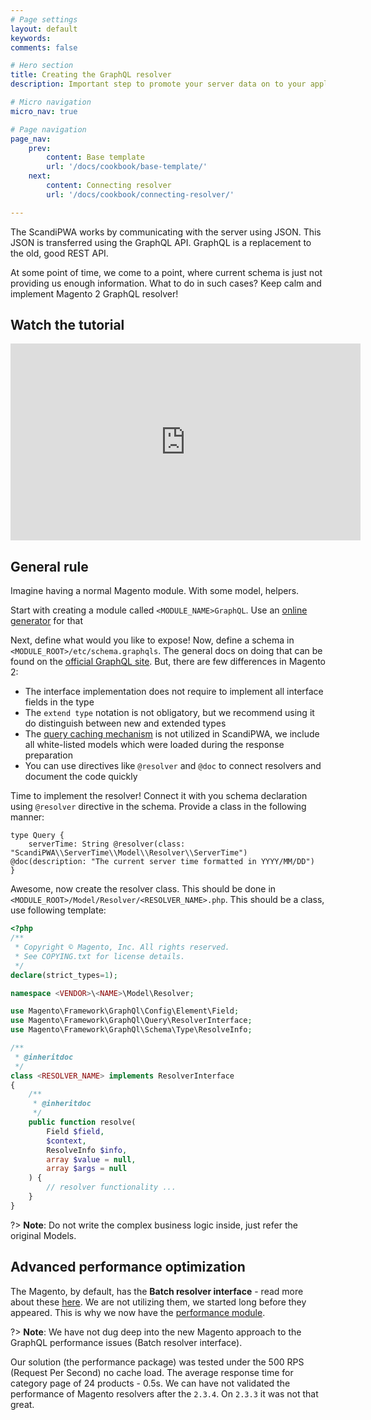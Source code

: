 ```yaml
---
# Page settings
layout: default
keywords:
comments: false

# Hero section
title: Creating the GraphQL resolver
description: Important step to promote your server data on to your application presentation layer.

# Micro navigation
micro_nav: true

# Page navigation
page_nav:
    prev:
        content: Base template
        url: '/docs/cookbook/base-template/'
    next:
        content: Connecting resolver
        url: '/docs/cookbook/connecting-resolver/'

---
```


The ScandiPWA works by communicating with the server using JSON. This JSON is transferred using the GraphQL API. GraphQL is a replacement to the old, good REST API.

At some point of time, we come to a point, where current schema is just not providing us enough information. What to do in such cases? Keep calm and implement Magento 2 GraphQL resolver!

## Watch the tutorial

<iframe width="560" height="315" src="https://www.youtube.com/embed/RPE36f0xQRI" frameborder="0" allow="accelerometer; autoplay; encrypted-media; gyroscope; picture-in-picture" allowfullscreen></iframe>

## General rule

Imagine having a normal Magento module. With some model, helpers.

Start with creating a module called `<MODULE_NAME>GraphQL`. Use an [online generator](https://mage2gen.com/) for that

Next, define what would you like to expose! Now, define a schema in `<MODULE_ROOT>/etc/schema.graphqls`. The general docs on doing that can be found on the [official GraphQL site](https://graphql.org/learn/schema/). But, there are few differences in Magento 2:
- The interface implementation does not require to implement all interface fields in the type
- The `extend type` notation is not obligatory, but we recommend using it do distinguish between new and extended types
- The [query caching mechanism](https://devdocs.magento.com/guides/v2.3/graphql/develop/create-graphqls-file.html#query-caching) is not utilized in ScandiPWA, we include all white-listed models which were loaded during the response preparation
- You can use directives like `@resolver` and `@doc` to connect resolvers and document the code quickly

Time to implement the resolver! Connect it with you schema declaration using `@resolver` directive in the schema. Provide a class in the following manner:

```graphqls
type Query {
    serverTime: String @resolver(class: "ScandiPWA\\ServerTime\\Model\\Resolver\\ServerTime") @doc(description: "The current server time formatted in YYYY/MM/DD")
}
```

Awesome, now create the resolver class. This should be done in `<MODULE_ROOT>/Model/Resolver/<RESOLVER_NAME>.php`. This should be a class, use following template:

```php
<?php
/**
 * Copyright © Magento, Inc. All rights reserved.
 * See COPYING.txt for license details.
 */
declare(strict_types=1);

namespace <VENDOR>\<NAME>\Model\Resolver;

use Magento\Framework\GraphQl\Config\Element\Field;
use Magento\Framework\GraphQl\Query\ResolverInterface;
use Magento\Framework\GraphQl\Schema\Type\ResolveInfo;

/**
 * @inheritdoc
 */
class <RESOLVER_NAME> implements ResolverInterface
{
    /**
     * @inheritdoc
     */
    public function resolve(
        Field $field,
        $context,
        ResolveInfo $info,
        array $value = null,
        array $args = null
    ) {
        // resolver functionality ...
    }
}
```

?> **Note**: Do not write the complex business logic inside, just refer the original Models.

## Advanced performance optimization

The Magento, by default, has the **Batch resolver interface** - read more about these [here](https://devdocs.magento.com/guides/v2.3/graphql/develop/resolvers.html#batchresolverinterface). We are not utilizing them, we started long before they appeared. This is why we now have the [performance module](https://github.com/scandipwa/performance).

?> **Note**: We have not dug deep into the new Magento approach to the GraphQL performance issues (Batch resolver interface).

Our solution (the performance package) was tested under the 500 RPS (Request Per Second) no cache load. The average response time for category page of 24 products - 0.5s. We can have not validated the performance of Magento resolvers after the `2.3.4`. On `2.3.3` it was not that great.
